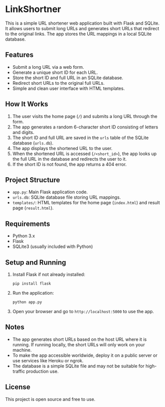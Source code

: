 # LinkShortner

This is a simple URL shortener web application built with Flask and SQLite. It allows users to submit long URLs and generates short URLs that redirect to the original links. The app stores the URL mappings in a local SQLite database.

## Features

- Submit a long URL via a web form.
- Generate a unique short ID for each URL.
- Store the short ID and full URL in an SQLite database.
- Redirect short URLs to the original full URLs.
- Simple and clean user interface with HTML templates.

## How It Works

1. The user visits the home page (`/`) and submits a long URL through the form.
2. The app generates a random 6-character short ID consisting of letters and digits.
3. The short ID and full URL are saved in the `urls` table of the SQLite database (`urls.db`).
4. The app displays the shortened URL to the user.
5. When the shortened URL is accessed (`/<short_id>`), the app looks up the full URL in the database and redirects the user to it.
6. If the short ID is not found, the app returns a 404 error.

## Project Structure

- `app.py`: Main Flask application code.
- `urls.db`: SQLite database file storing URL mappings.
- `templates/`: HTML templates for the home page (`index.html`) and result page (`result.html`).

## Requirements

- Python 3.x
- Flask
- SQLite3 (usually included with Python)

## Setup and Running

1. Install Flask if not already installed:

   ```
   pip install flask
   ```

2. Run the application:

   ```
   python app.py
   ```

3. Open your browser and go to `http://localhost:5000` to use the app.

## Notes

- The app generates short URLs based on the host URL where it is running. If running locally, the short URLs will only work on your machine.
- To make the app accessible worldwide, deploy it on a public server or use services like Heroku or ngrok.
- The database is a simple SQLite file and may not be suitable for high-traffic production use.

## License

This project is open source and free to use.
